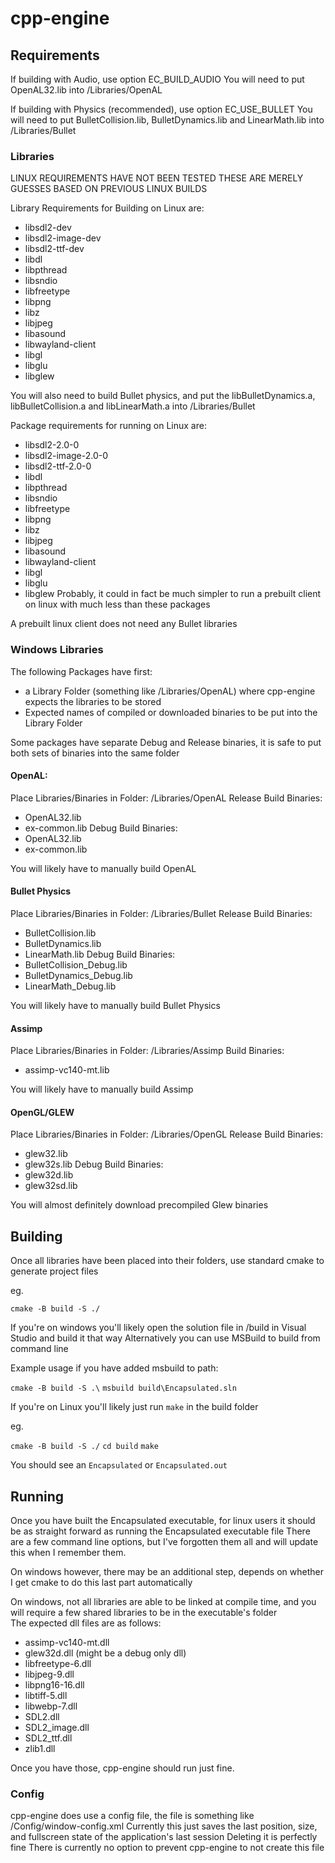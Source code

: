 # cpp-engine

## Requirements

If building with Audio, use option EC_BUILD_AUDIO
You will need to put OpenAL32.lib into <repo dir>/Libraries/OpenAL

If building with Physics (recommended), use option EC_USE_BULLET
You will need to put BulletCollision.lib, BulletDynamics.lib and LinearMath.lib into <repo dir>/Libraries/Bullet


### Libraries

 LINUX REQUIREMENTS HAVE NOT BEEN TESTED
 THESE ARE MERELY GUESSES BASED ON PREVIOUS LINUX BUILDS

Library Requirements for Building on Linux are:
- libsdl2-dev
- libsdl2-image-dev
- libsdl2-ttf-dev
- libdl
- libpthread
- libsndio
- libfreetype
- libpng
- libz
- libjpeg
- libasound
- libwayland-client
- libgl
- libglu
- libglew

You will also need to build Bullet physics, and put the libBulletDynamics.a, libBulletCollision.a and libLinearMath.a into <repo dir>/Libraries/Bullet

Package requirements for running on Linux are:
- libsdl2-2.0-0
- libsdl2-image-2.0-0
- libsdl2-ttf-2.0-0
- libdl
- libpthread
- libsndio
- libfreetype
- libpng
- libz
- libjpeg
- libasound
- libwayland-client
- libgl
- libglu
- libglew
Probably, it could in fact be much simpler to run a prebuilt client on linux with much less than these packages

A prebuilt linux client does not need any Bullet libraries



### Windows Libraries

The following Packages have first: 
- a Library Folder (something like <repo dir>/Libraries/OpenAL) where cpp-engine expects the libraries to be stored
- Expected names of compiled or downloaded binaries to be put into the Library Folder

Some packages have separate Debug and Release binaries, it is safe to put both sets of binaries into the same folder

#### OpenAL:
Place Libraries/Binaries in Folder: <repo dir>/Libraries/OpenAL
Release Build Binaries:
- OpenAL32.lib
- ex-common.lib
Debug Build Binaries:
- OpenAL32.lib
- ex-common.lib

You will likely have to manually build OpenAL

#### Bullet Physics
Place Libraries/Binaries in Folder: <repo dir>/Libraries/Bullet
Release Build Binaries:
- BulletCollision.lib
- BulletDynamics.lib
- LinearMath.lib
Debug Build Binaries:
- BulletCollision_Debug.lib
- BulletDynamics_Debug.lib
- LinearMath_Debug.lib

You will likely have to manually build Bullet Physics

#### Assimp
Place Libraries/Binaries in Folder: <repo dir>/Libraries/Assimp
Build Binaries:
- assimp-vc140-mt.lib

You will likely have to manually build Assimp

#### OpenGL/GLEW
Place Libraries/Binaries in Folder: <repo dir>/Libraries/OpenGL
Release Build Binaries:
- glew32.lib
- glew32s.lib
Debug Build Binaries:
- glew32d.lib
- glew32sd.lib

You will almost definitely download precompiled Glew binaries

## Building

Once all libraries have been placed into their folders, use standard cmake to generate project files

eg.

`cmake -B build -S ./`

If you're on windows you'll likely open the solution file in <repo dir>/build in Visual Studio and build it that way
Alternatively you can use MSBuild to build from command line

Example usage if you have added msbuild to path:

`cmake -B build -S .\`
`msbuild build\Encapsulated.sln`

If you're on Linux you'll likely just run `make` in the build folder

eg.

`cmake -B build -S ./`
`cd build`
`make`

You should see an `Encapsulated` or `Encapsulated.out`

## Running

Once you have built the Encapsulated executable, for linux users it should be as straight forward as running the Encapsulated executable file
There are a few command line options, but I've forgotten them all and will update this when I remember them.

On windows however, there may be an additional step, depends on whether I get cmake to do this last part automatically

On windows, not all libraries are able to be linked at compile time, and you will require a few shared libraries to be in the executable's folder
<br>
The expected dll files are as follows:
- assimp-vc140-mt.dll
- glew32d.dll (might be a debug only dll)
- libfreetype-6.dll
- libjpeg-9.dll
- libpng16-16.dll
- libtiff-5.dll
- libwebp-7.dll
- SDL2.dll
- SDL2_image.dll
- SDL2_ttf.dll
- zlib1.dll

Once you have those, cpp-engine should run just fine.

### Config

cpp-engine does use a config file, the file is something like <executable directory>/Config/window-config.xml 
Currently this just saves the last position, size, and fullscreen state of the application's last session
Deleting it is perfectly fine
There is currently no option to prevent cpp-engine to not create this file